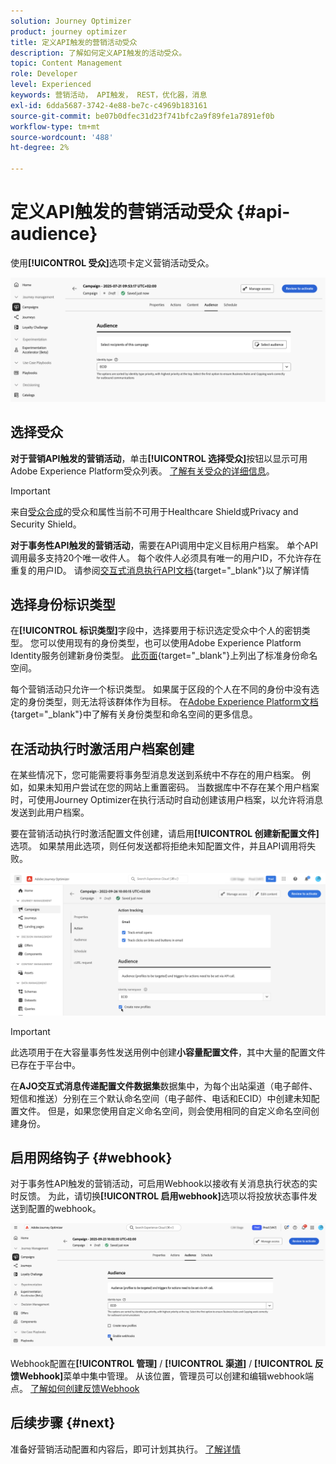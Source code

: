 ```yaml
---
solution: Journey Optimizer
product: journey optimizer
title: 定义API触发的营销活动受众
description: 了解如何定义API触发的活动受众。
topic: Content Management
role: Developer
level: Experienced
keywords: 营销活动， API触发， REST，优化器，消息
exl-id: 6dda5687-3742-4e88-be7c-c4969b183161
source-git-commit: be07b0dfec31d23f741bfc2a9f89fe1a7891ef0b
workflow-type: tm+mt
source-wordcount: '488'
ht-degree: 2%

---
```


# 定义API触发的营销活动受众 {#api-audience}

使用&#x200B;**[!UICONTROL 受众]**&#x200B;选项卡定义营销活动受众。

![](assets/campaign-audience.png)

## 选择受众

**对于营销API触发的营销活动**，单击&#x200B;**[!UICONTROL 选择受众]**&#x200B;按钮以显示可用Adobe Experience Platform受众列表。 [了解有关受众的详细信息](../audience/about-audiences.md)。

>[!IMPORTANT]
>
>来自[受众合成](../audience/get-started-audience-orchestration.md)的受众和属性当前不可用于Healthcare Shield或Privacy and Security Shield。

**对于事务性API触发的营销活动**，需要在API调用中定义目标用户档案。 单个API调用最多支持20个唯一收件人。 每个收件人必须具有唯一的用户ID，不允许存在重复的用户ID。 请参阅[交互式消息执行API文档](https://developer.adobe.com/journey-optimizer-apis/references/messaging/#tag/execution/operation/postIMUnitaryMessageExecution){target="_blank"}以了解详情

## 选择身份标识类型

在&#x200B;**[!UICONTROL 标识类型]**&#x200B;字段中，选择要用于标识选定受众中个人的密钥类型。 您可以使用现有的身份类型，也可以使用Adobe Experience Platform Identity服务创建新身份类型。 [此页面](https://experienceleague.adobe.com/en/docs/experience-platform/identity/features/namespaces#standard){target="_blank"}上列出了标准身份命名空间。

每个营销活动只允许一个标识类型。 如果属于区段的个人在不同的身份中没有选定的身份类型，则无法将该群体作为目标。 在[Adobe Experience Platform文档](https://experienceleague.adobe.com/docs/experience-platform/identity/home.html?lang=zh-Hans){target="_blank"}中了解有关身份类型和命名空间的更多信息。

## 在活动执行时激活用户档案创建

在某些情况下，您可能需要将事务型消息发送到系统中不存在的用户档案。 例如，如果未知用户尝试在您的网站上重置密码。 当数据库中不存在某个用户档案时，可使用Journey Optimizer在执行活动时自动创建该用户档案，以允许将消息发送到此用户档案。

要在营销活动执行时激活配置文件创建，请启用&#x200B;**[!UICONTROL 创建新配置文件]**&#x200B;选项。 如果禁用此选项，则任何发送都将拒绝未知配置文件，并且API调用将失败。

![](assets/api-triggered-create-profile.png)

>[!IMPORTANT]
>
>此选项用于在大容量事务性发送用例中创建&#x200B;**小容量配置文件**，其中大量的配置文件已存在于平台中。
>
>在&#x200B;**AJO交互式消息传递配置文件数据集**&#x200B;数据集中，为每个出站渠道（电子邮件、短信和推送）分别在三个默认命名空间（电子邮件、电话和ECID）中创建未知配置文件。 但是，如果您使用自定义命名空间，则会使用相同的自定义命名空间创建身份。

## 启用网络钩子 {#webhook}

对于事务性API触发的营销活动，可启用Webhook以接收有关消息执行状态的实时反馈。 为此，请切换&#x200B;**[!UICONTROL 启用webhook]**&#x200B;选项以将投放状态事件发送到配置的webhook。

![](assets/api-triggered-webhook.png)

Webhook配置在&#x200B;**[!UICONTROL 管理]** / **[!UICONTROL 渠道]** / **[!UICONTROL 反馈Webhook]**&#x200B;菜单中集中管理。 从该位置，管理员可以创建和编辑webhook端点。 [了解如何创建反馈Webhook](../configuration/feedback-webhooks.md)

## 后续步骤 {#next}

准备好营销活动配置和内容后，即可计划其执行。 [了解详情](api-triggered-campaign-schedule.md)
